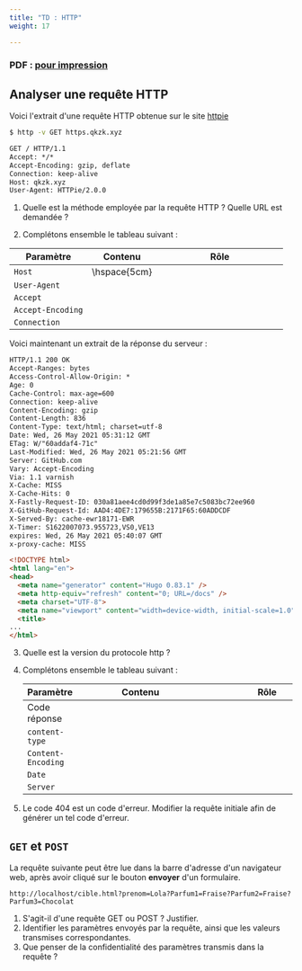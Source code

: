 ```yaml
---
title: "TD : HTTP"
weight: 17

---
```


### PDF : [pour impression](./TD_IHM_HTTP.pdf)


## Analyser une requête HTTP

Voici l'extrait d'une requête HTTP obtenue sur le site [httpie](https://httpie.io/run)

```bash
$ http -v GET https.qkzk.xyz
```


```html
GET / HTTP/1.1
Accept: */*
Accept-Encoding: gzip, deflate
Connection: keep-alive
Host: qkzk.xyz
User-Agent: HTTPie/2.0.0
```

1. Quelle est la méthode employée par la requête HTTP ? Quelle URL est demandée ?

2. Complétons ensemble le tableau suivant :

  | Paramètre         | Contenu      | Rôle           |
  |-------------------|--------------|----------------|
  | `Host`            | \hspace{5cm} | $\hspace{5cm}$ |
  | `User-Agent`      |              |                |
  | `Accept`          |              |                |
  | `Accept-Encoding` |              |                |
  | `Connection`      |              |                |


Voici maintenant un extrait de la réponse du serveur :

```html
HTTP/1.1 200 OK
Accept-Ranges: bytes
Access-Control-Allow-Origin: *
Age: 0
Cache-Control: max-age=600
Connection: keep-alive
Content-Encoding: gzip
Content-Length: 836
Content-Type: text/html; charset=utf-8
Date: Wed, 26 May 2021 05:31:12 GMT
ETag: W/"60addaf4-71c"
Last-Modified: Wed, 26 May 2021 05:21:56 GMT
Server: GitHub.com
Vary: Accept-Encoding
Via: 1.1 varnish
X-Cache: MISS
X-Cache-Hits: 0
X-Fastly-Request-ID: 030a81aee4cd0d99f3de1a85e7c5083bc72ee960
X-GitHub-Request-Id: AAD4:4DE7:179655B:2171F65:60ADDCDF
X-Served-By: cache-ewr18171-EWR
X-Timer: S1622007073.955723,VS0,VE13
expires: Wed, 26 May 2021 05:40:07 GMT
x-proxy-cache: MISS

<!DOCTYPE html>
<html lang="en">
<head>
  <meta name="generator" content="Hugo 0.83.1" />
  <meta http-equiv="refresh" content="0; URL=/docs" />
  <meta charset="UTF-8">
  <meta name="viewport" content="width=device-width, initial-scale=1.0">
  <title>
...
</html>
```

3. Quelle est la version du protocole http ?

4. Complétons ensemble le tableau suivant :

    | Paramètre          | Contenu        | Rôle           |
    |--------------------|----------------|----------------|
    | Code réponse       | $\hspace{5cm}$ | $\hspace{5cm}$ |
    | `content-type`     |                |                |
    | `Content-Encoding` |                |                |
    | `Date`             |                |                |
    | `Server`           |                |                |

5. Le code 404 est un code d'erreur. Modifier la requête initiale afin de générer
  un tel code d'erreur.

## `GET` et `POST`

La requête suivante peut être lue dans la barre d'adresse d'un navigateur web,
après avoir cliqué sur le bouton **envoyer** d'un formulaire.

```
http://localhost/cible.html?prenom=Lola?Parfum1=Fraise?Parfum2=Fraise?Parfum3=Chocolat
```

1. S'agit-il d'une requête GET ou POST ? Justifier.
2. Identifier les paramètres envoyés par la requête, ainsi que les valeurs transmises
  correspondantes.
3. Que penser de la confidentialité des paramètres transmis dans la requête ?


